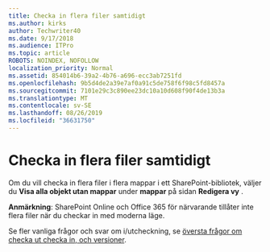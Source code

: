 ```yaml
---
title: Checka in flera filer samtidigt
ms.author: kirks
author: Techwriter40
ms.date: 9/17/2018
ms.audience: ITPro
ms.topic: article
ROBOTS: NOINDEX, NOFOLLOW
localization_priority: Normal
ms.assetid: 854014b6-39a2-4b76-a696-ecc3ab7251fd
ms.openlocfilehash: 9b5d4de2a39e7af0a91c5de758f6f98c5fd8457a
ms.sourcegitcommit: 7101e29c3c890ee23dc10a10d608f90f4de13b3a
ms.translationtype: MT
ms.contentlocale: sv-SE
ms.lasthandoff: 08/26/2019
ms.locfileid: "36631750"
---
```

# <a name="check-in-several-files-at-once"></a>Checka in flera filer samtidigt

Om du vill checka in flera filer i flera mappar i ett SharePoint-bibliotek, väljer du **Visa alla objekt utan mappar** under **mappar** på sidan **Redigera vy** . 
  
 **Anmärkning**: SharePoint Online och Office 365 för närvarande tillåter inte flera filer när du checkar in med moderna läge. 
  
Se fler vanliga frågor och svar om i/utcheckning, se [översta frågor om checka ut checka in, och versioner](https://go.microsoft.com/fwlink/?linkid=2018786).
  

